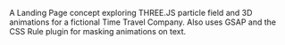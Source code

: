 A Landing Page concept exploring THREE.JS particle field and 3D animations for a fictional Time Travel Company. 
Also uses GSAP and the CSS Rule plugin for masking animations on text.
